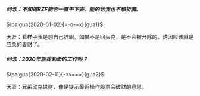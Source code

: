 ##### 问念：不知道RZF能否一直干下去。能的话我也不想折腾。

$\paigua{2020-01-02}{=-o-=x}{gua1}$

天涯：看样子我是想自己辞职。如果不是回头克，是不会被开除的。诱因应该就是应爻的妻财了。



##### 问念：2020年能找到新的工作吗？

$\paigua{2020-02-11}{-=x===}{gua2}$

天涯：兄弟动克世财，像是提示最近操作股票会破财的意思。